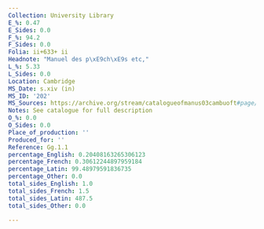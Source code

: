 ```yaml
---
Collection: University Library
E_%: 0.47
E_Sides: 0.0
F_%: 94.2
F_Sides: 0.0
Folia: ii+633+ ii
Headnote: "Manuel des p\xE9ch\xE9s etc,"
L_%: 5.33
L_Sides: 0.0
Location: Cambridge
MS_Date: s.xiv (in)
MS_ID: '202'
MS_Sources: https://archive.org/stream/catalogueofmanus03cambuoft#page/n34/mode/1up
Notes: See catalogue for full description
O_%: 0.0
O_Sides: 0.0
Place_of_production: ''
Produced_for: ''
Reference: Gg.1.1
percentage_English: 0.20408163265306123
percentage_French: 0.30612244897959184
percentage_Latin: 99.48979591836735
percentage_Other: 0.0
total_sides_English: 1.0
total_sides_French: 1.5
total_sides_Latin: 487.5
total_sides_Other: 0.0

---
```

